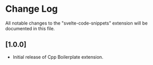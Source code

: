 # Change Log

All notable changes to the "svelte-code-snippets" extension will be documented in this file.

## [1.0.0]

- Initial release of Cpp Boilerplate extension.
